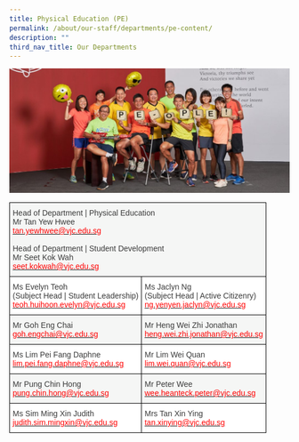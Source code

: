 ```yaml
---
title: Physical Education (PE)
permalink: /about/our-staff/departments/pe-content/
description: ""
third_nav_title: Our Departments
---
```

![](/images/d-pe-1024x455.jpg)
<style type="text/css">
.tg  {border-collapse:collapse;border-spacing:0;}
.tg td{border-color:black;border-style:solid;border-width:1px;font-family:Arial, sans-serif;font-size:14px;
  overflow:hidden;padding:10px 5px;word-break:normal;}
.tg th{border-color:black;border-style:solid;border-width:1px;font-family:Arial, sans-serif;font-size:14px;
  font-weight:normal;overflow:hidden;padding:10px 5px;word-break:normal;}
.tg .tg-dox4{background-color:#FFF;color:#3A3A3A;text-align:left;vertical-align:top}
.tg .tg-2k4o{background-color:#F5F6F5;color:#3A3A3A;text-align:left;vertical-align:top}
</style>
<table class="tg">
<thead>
  <tr>
    <th class="tg-2k4o" colspan="2"><span style="font-weight:inherit;font-style:inherit;color:#3A3A3A">Head of Department | Physical Education</span><br><span style="font-weight:inherit;font-style:inherit">Mr Tan Yew Hwee</span><br><a href="mailto:tan.yewhwee@vjc.edu.sg" target="_blank" rel="noopener noreferrer"><span style="font-weight:inherit;font-style:inherit;text-decoration:none;color:#FF0202;background-color:transparent">tan.yewhwee@vjc.edu.sg</span></a><br><br><span style="font-weight:inherit;font-style:inherit;color:#3A3A3A">Head of Department | Student Development</span><br><span style="font-weight:inherit;font-style:inherit">Mr Seet Kok Wah</span><br><a href="mailto:seet.kokwah@vjc.edu.sg" target="_blank" rel="noopener noreferrer"><span style="font-weight:inherit;font-style:inherit;text-decoration:none;color:#FF0202;background-color:transparent">seet.kokwah@vjc.edu.sg</span></a></th>
  </tr>
</thead>
<tbody>
  <tr>
    <td class="tg-dox4"><span style="font-weight:inherit;font-style:inherit">Ms Evelyn Teoh</span><br><span style="font-weight:inherit;font-style:inherit">(Subject Head | Student Leadership)</span><br><a href="mailto:teoh.huihoon.evelyn@vjc.edu.sg"><span style="font-weight:inherit;font-style:inherit;text-decoration:none;color:#FF0202;background-color:transparent">teoh.huihoon.evelyn@vjc.edu.sg</span></a></td>
    <td class="tg-dox4"><span style="font-weight:inherit;font-style:inherit">Ms Jaclyn Ng</span><br><span style="font-weight:inherit;font-style:inherit">(Subject Head | Active Citizenry)</span><br><a href="mailto:ng.yenyen.jaclyn@vjc.edu.sg"><span style="font-weight:inherit;font-style:inherit;text-decoration:none;color:#FF0202;background-color:transparent">ng.yenyen.jaclyn@vjc.edu.sg</span></a></td>
  </tr>
  <tr>
    <td class="tg-2k4o"><span style="font-weight:inherit;font-style:inherit">Mr Goh Eng Chai</span><br><a href="mailto:goh.engchai@vjc.edu.sg"><span style="font-weight:inherit;font-style:inherit;text-decoration:none;color:#FF0202;background-color:transparent">goh.engchai@vjc.edu.sg</span></a></td>
    <td class="tg-2k4o"><span style="font-weight:inherit;font-style:inherit">Mr Heng Wei Zhi Jonathan</span><br><a href="mailto:heng.wei.zhi.jonathan@vjc.edu.sg"><span style="font-weight:inherit;font-style:inherit;text-decoration:none;color:#FF0202;background-color:transparent">heng.wei.zhi.jonathan@vjc.edu.sg</span></a></td>
  </tr>
  <tr>
    <td class="tg-dox4"><span style="font-weight:inherit;font-style:inherit">Ms Lim Pei Fang Daphne</span><br><a href="mailto:lim.pei.fang.daphne@vjc.edu.sg"><span style="font-weight:inherit;font-style:inherit;text-decoration:none;color:#FF0202;background-color:transparent">lim.pei.fang.daphne@vjc.edu.sg</span></a></td>
    <td class="tg-dox4"><span style="font-weight:inherit;font-style:inherit">Mr Lim Wei Quan</span><br><a href="mailto:lim.wei.quan@vjc.edu.sg"><span style="font-weight:inherit;font-style:inherit;text-decoration:none;color:#FF0202;background-color:transparent">lim.wei.quan@vjc.edu.sg</span></a></td>
  </tr>
  <tr>
    <td class="tg-2k4o"><span style="font-weight:inherit;font-style:inherit">Mr Pung Chin Hong</span><br><a href="mailto:pung.chin.hong@vjc.edu.sg"><span style="font-weight:inherit;font-style:inherit;text-decoration:none;color:#FF0202;background-color:transparent">pung.chin.hong@vjc.edu.sg</span></a></td>
    <td class="tg-2k4o"><span style="font-weight:inherit;font-style:inherit">Mr Peter Wee</span><br><a href="mailto:wee.heanteck.peter@vjc.edu.sg"><span style="font-weight:inherit;font-style:inherit;text-decoration:none;color:#FF0202;background-color:transparent">wee.heanteck.peter@vjc.edu.sg</span></a></td>
  </tr>
  <tr>
    <td class="tg-dox4"><span style="font-weight:inherit;font-style:inherit">Ms Sim Ming Xin Judith</span><br><a href="mailto:judith.sim.mingxin@vjc.edu.sg"><span style="font-weight:inherit;font-style:inherit;text-decoration:none;color:#FF0202;background-color:transparent">judith.sim.mingxin@vjc.edu.sg</span></a></td>
    <td class="tg-dox4"><span style="font-weight:inherit;font-style:inherit">Mrs Tan Xin Ying</span><br><a href="mailto:tan.xinying@vjc.edu.sg"><span style="font-weight:inherit;font-style:inherit;text-decoration:none;color:#FF0202;background-color:transparent">tan.xinying@vjc.edu.sg</span></a></td>
  </tr>
</tbody>
</table>